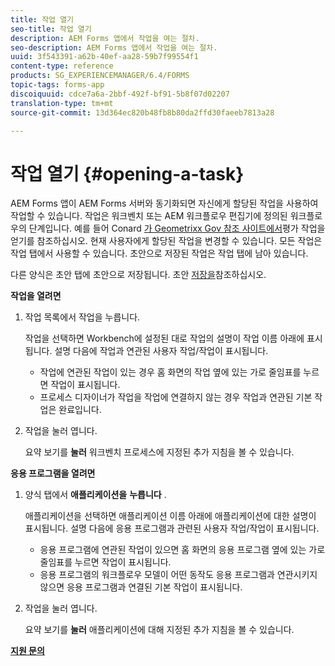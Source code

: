 ```yaml
---
title: 작업 열기
seo-title: 작업 열기
description: AEM Forms 앱에서 작업을 여는 절차.
seo-description: AEM Forms 앱에서 작업을 여는 절차.
uuid: 3f543391-a62b-40ef-aa28-59b7f99554f1
content-type: reference
products: SG_EXPERIENCEMANAGER/6.4/FORMS
topic-tags: forms-app
discoiquuid: cdce7a6a-2bbf-492f-bf91-5b8f07d02207
translation-type: tm+mt
source-git-commit: 13d364ec820b48fb8b80da2ffd30faeeb7813a28

---
```



# 작업 열기 {#opening-a-task}

AEM Forms 앱이 AEM Forms 서버와 동기화되면 자신에게 할당된 작업을 사용하여 작업할 수 있습니다. 작업은 워크벤치 또는 AEM 워크플로우 편집기에 정의된 워크플로우의 단계입니다. 예를 들어 Conard [가 Geometrixx Gov 참조 사이트에서](/help/forms/using/gov-reference-site-walkthrough.md#conard-assessment-task)평가 작업을 얻기를 참조하십시오. 현재 사용자에게 할당된 작업을 변경할 수 있습니다. 모든 작업은 작업 탭에서 사용할 수 있습니다. 초안으로 저장된 작업은 작업 탭에 남아 있습니다.

다른 양식은 초안 탭에 초안으로 저장됩니다. 초안 [저장을](/help/forms/using/save-as-draft.md)참조하십시오.

**작업을 열려면**

1. 작업 목록에서 작업을 누릅니다.

   작업을 선택하면 Workbench에 설정된 대로 작업의 설명이 작업 이름 아래에 표시됩니다. 설명 다음에 작업과 연관된 사용자 작업/작업이 표시됩니다.

   * 작업에 연관된 작업이 있는 경우 홈 화면의 작업 옆에 있는 가로 줄임표를 누르면 작업이 표시됩니다.
   * 프로세스 디자이너가 작업을 작업에 연결하지 않는 경우 작업과 연관된 기본 작업은 완료입니다.

1. 작업을 눌러 엽니다.

   요약 보기를 **눌러** 워크벤치 프로세스에 지정된 추가 지침을 볼 수 있습니다.

**응용 프로그램을 열려면**

1. 양식 탭에서 **애플리케이션을** **누릅니다** .

   애플리케이션을 선택하면 애플리케이션 이름 아래에 애플리케이션에 대한 설명이 표시됩니다. 설명 다음에 응용 프로그램과 관련된 사용자 작업/작업이 표시됩니다.

   * 응용 프로그램에 연관된 작업이 있으면 홈 화면의 응용 프로그램 옆에 있는 가로 줄임표를 누르면 작업이 표시됩니다.
   * 응용 프로그램의 워크플로우 모델이 어떤 동작도 응용 프로그램과 연관시키지 않으면 응용 프로그램과 연결된 기본 작업이 표시됩니다.

1. 작업을 눌러 엽니다.

   요약 보기를 **눌러** 애플리케이션에 대해 지정된 추가 지침을 볼 수 있습니다.

**[지원 문의](https://www.adobe.com/account/sign-in.supportportal.html)**
